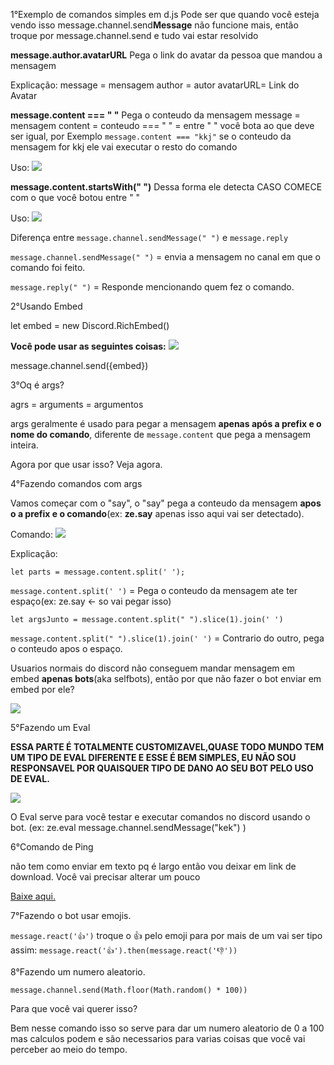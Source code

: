 1°Exemplo de comandos simples em d.js
Pode ser que quando você esteja vendo isso message.channel.send**Message** não funcione mais, então troque por message.channel.send e tudo vai estar resolvido

**message.author.avatarURL**
Pega o link do avatar da pessoa que mandou a mensagem

Explicação:
 message = mensagem
 author = autor 
 avatarURL= Link do Avatar

**message.content === " "**
Pega o conteudo da mensagem
 message = mensagem
 content = conteudo
 === " " = entre " " você bota ao que deve ser igual, por Exemplo
 ``message.content === "kkj"`` se o conteudo da mensagem for kkj ele vai executar o resto do comando

 Uso: ![](https://i.imgur.com/ygYa9lA.png)

 **message.content.startsWith(" ")**
 Dessa forma ele detecta CASO COMECE com o que você botou  entre " "
 
 Uso:  ![](https://i.imgur.com/AKJPISk.png)


Diferença entre ``message.channel.sendMessage(" ")`` e ``message.reply``

 ``message.channel.sendMessage(" ")`` = envia a mensagem no canal em que o comando foi feito.

 ``message.reply(" ")`` = Responde mencionando quem fez o comando.

2°Usando Embed

let embed = new Discord.RichEmbed()

**Você pode usar as seguintes coisas:**
 ![](https://i.imgur.com/x5WPBGe.png)

message.channel.send({embed})

3°Oq é args?

agrs = arguments = argumentos

args geralmente é usado para pegar a mensagem 
**apenas após a prefix e o nome do comando**, 
diferente de ``message.content`` que pega a mensagem inteira.

Agora por que usar isso? Veja agora.


4°Fazendo comandos com args

Vamos começar com o "say", o "say" pega a conteudo da mensagem **apos o a prefix e o comando**(ex: **ze.say** apenas isso aqui vai ser detectado).

Comando: ![](https://i.imgur.com/WpAAdc7.png)

Explicação: 

 ``let parts = message.content.split(' ');``

 ``message.content.split(' ')`` = Pega o conteudo da mensagem ate ter espaço(ex: ze.say <- so vai pegar isso)

 ``let argsJunto = message.content.split(" ").slice(1).join(' ')``

 ``message.content.split(" ").slice(1).join(' ')`` = Contrario do outro, pega o conteudo apos o espaço.

Usuarios normais do discord não conseguem mandar mensagem em embed **apenas bots**(aka selfbots), então por que não fazer o bot enviar em embed por ele?

 ![](https://i.imgur.com/PtJ5EWC.png)

5°Fazendo um Eval

**ESSA PARTE É TOTALMENTE CUSTOMIZAVEL,QUASE TODO MUNDO TEM UM TIPO DE EVAL DIFERENTE E ESSE É BEM SIMPLES, EU NÃO SOU RESPONSAVEL POR QUAISQUER TIPO DE DANO AO SEU BOT PELO USO DE EVAL.**

![](https://i.imgur.com/lindR6E.png)


O Eval serve para você testar e executar comandos no discord usando o bot. (ex: ze.eval message.channel.sendMessage("kek") )

6°Comando de Ping

não tem como enviar em texto pq é largo então vou deixar em link de download. Você vai precisar alterar um pouco

[Baixe aqui.](https://cdn.discordapp.com/attachments/298518634765221890/373497605122162689/ping.js)


7°Fazendo o bot usar emojis.

``message.react('👍')`` troque o 👍 pelo emoji para por mais de um vai ser tipo assim: ``message.react('👍').then(message.react('👎'))``

8°Fazendo um numero aleatorio.

``message.channel.send(Math.floor(Math.random() * 100))``

Para que você vai querer isso?

Bem nesse comando isso so serve para dar um numero aleatorio de 0 a 100 mas calculos podem e são necessarios para varias coisas
que você vai perceber ao meio do tempo.
